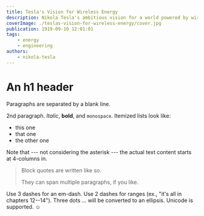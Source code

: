 ```yaml
---
title: Tesla's Vision for Wireless Energy
description: Nikola Tesla's ambitious vision for a world powered by wireless energy.
coverImage: ./teslas-vision-for-wireless-energy/cover.jpg
publication: 1919-09-10 12:01:01
tags: 
    - energy
    - engineering
authors: 
    - nikola-tesla
---
```




# An h1 header

Paragraphs are separated by a blank line.

2nd paragraph. *Italic*, **bold**, and `monospace`. Itemized lists
look like:

  * this one
  * that one
  * the other one

Note that --- not considering the asterisk --- the actual text
content starts at 4-columns in.

> Block quotes are
> written like so.
>
> They can span multiple paragraphs,
> if you like.

Use 3 dashes for an em-dash. Use 2 dashes for ranges (ex., "it's all
in chapters 12--14"). Three dots ... will be converted to an ellipsis.
Unicode is supported. ☺

